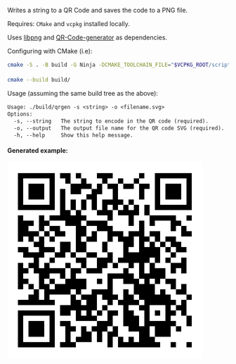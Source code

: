 Writes a string to a QR Code and saves the code to a PNG file.

Requires: `CMake` and `vcpkg` installed locally.

Uses [libpng](https://github.com/pnggroup/libpng) and [QR-Code-generator](https://github.com/nayuki/QR-Code-generator/tree/master/cpp) as dependencies.

Configuring with CMake (i.e):

```bash
cmake -S . -B build -G Ninja -DCMAKE_TOOLCHAIN_FILE="$VCPKG_ROOT/scripts/buildsystems/vcpkg.cmake" -D CMAKE_BUILD_TYPE=RelWithDebInfo -D CMAKE_EXPORT_COMPILE_COMMANDS=ON

cmake --build build/
```

Usage (assuming the same build tree as the above):

```
Usage: ./build/qrgen -s <string> -o <filename.svg>
Options:
  -s, --string   The string to encode in the QR code (required).
  -o, --output   The output file name for the QR code SVG (required).
  -h, --help     Show this help message.
```

#### Generated example:

![Example for this repo URL](example.png)
